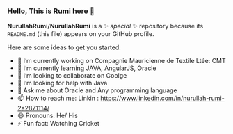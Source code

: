 ### Hello, This is Rumi here 👋

**NurullahRumi/NurullahRumi** is a ✨ _special_ ✨ repository because its `README.md` (this file) appears on your GitHub profile.

Here are some ideas to get you started:

- 🔭 I’m currently working on Compagnie Mauricienne de Textile Ltée: CMT
- 🌱 I’m currently learning JAVA, AngularJS, Oracle
- 👯 I’m looking to collaborate on Goolge
- 🤔 I’m looking for help with Java
- 💬 Ask me about Oracle and Any programming language
- 📫 How to reach me: Linkin : https://www.linkedin.com/in/nurullah-rumi-2a2871114/
- 😄 Pronouns: He/ His
- ⚡ Fun fact: Watching Cricket 
